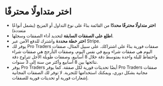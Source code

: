 # **اختر متداولًا محترفًا**
- **اختر متداولًا محترفًا محددًا** من القائمة بناءً على نوع التداول أو المزيج (يشمل أنواعًا متعددة)
- **اطلع على الصفقات السابقة** لتحديد أداء الصفقات وسجلها.
- **اختر خطة محددة** واشترك للدفع الآمن عبر Stripe.
- يوفر لك Pro Traders صفقات فورية بناءً على اشتراكك. على سبيل المثال، صفقات اليوم هي صفقات شراء وبيع في نفس اليوم، وصفقات التأرجح هي صفقات شراء واحتفاظ لليلة واحدة بمتوسط دقة خلال 8 أسابيع، وصفقات طويلة الأجل تتراوح دقة نتائجها بين 8 أسابيع وأكثر من سنة إلى 3 سنوات.
- يوفر Pro Traders أيضًا تحديثات فورية لكل صفقة. كما يوفر Pro Traders صفقات مجانية بشكل دوري، ويمكنك استخدامها للتجربة. لا توفر لك الصفقات المجانية إشعارات فورية أو تحديثات فورية للصفقات.

